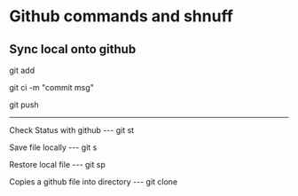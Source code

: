 # Github commands and shnuff

## Sync local onto github

git add <file>           

git ci -m "commit msg"   

git push    

---


Check Status with github --- git st

Save file locally --- git s

Restore local file --- git sp

Copies a github file into directory --- git clone <url>